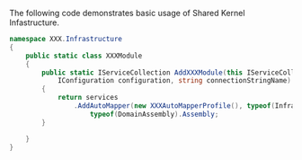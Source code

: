 ﻿The following code demonstrates basic usage of Shared Kernel Infastructure.

```cs
namespace XXX.Infrastructure
{
    public static class XXXModule
    {
        public static IServiceCollection AddXXXModule(this IServiceCollection services,
            IConfiguration configuration, string connectionStringName)
        {
            return services
                .AddAutoMapper(new XXXAutoMapperProfile(), typeof(InfrastructureAssembly).Assembly,
                    typeof(DomainAssembly).Assembly;
        }

    }
}
```
